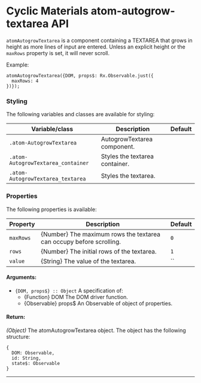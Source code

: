 
# Cyclic Materials atom-autogrow-textarea API

`atomAutogrowTextarea` is a component containing a TEXTAREA that grows
in height as more lines of input are entered. Unless an explicit height
or the `maxRows` property is set, it will never scroll.

Example:

    atomAutogrowTextarea({DOM, props$: Rx.Observable.just({
      maxRows: 4
    })});

### Styling

The following variables and classes are available for styling:

Variable/class | Description | Default
---------------|-------------|---------
`.atom-AutogrowTextarea` | AutogrowTextarea component. |
`.atom-AutogrowTextarea_container` | Styles the textarea container. |
`.atom-AutogrowTextarea_textarea` | Styles the textarea. |

### Properties

The following properties is available:

Property | Description | Default
---------------|-------------|---------
`maxRows` | {Number} The maximum rows the textarea can occupy before scrolling. | `0`
`rows` | {Number} The initial rows of the textarea. | `1`
`value` | {String} The value of the textarea. | ``

#### Arguments:

- `{DOM, props$} :: Object` A specification of: 
    - {Function} DOM The DOM driver function.
    - {Observable} props$ An Observable of object of properties.

#### Return:

*(Object)* The atomAutogrowTextarea object. The object has the following structure:

    {
      DOM: Observable,
      id: String,
      state$: Observable
    }

- - -

